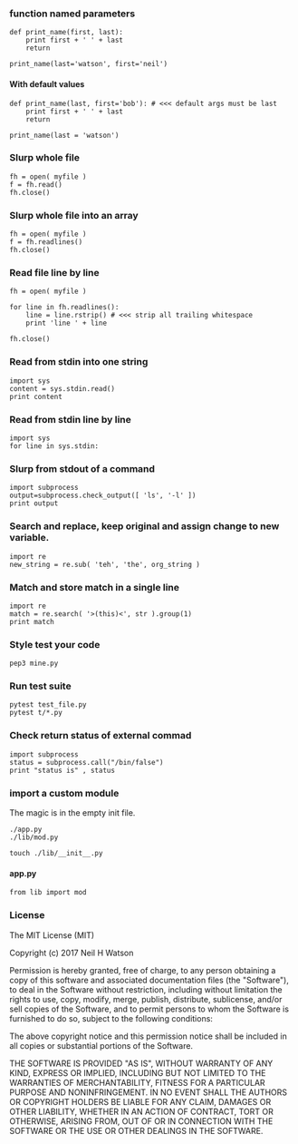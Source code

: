 ### function named parameters

    def print_name(first, last):
        print first + ' ' + last
        return

    print_name(last='watson', first='neil')

#### With default values

    def print_name(last, first='bob'): # <<< default args must be last
        print first + ' ' + last
        return

    print_name(last = 'watson')

### Slurp whole file

    fh = open( myfile )
    f = fh.read()
    fh.close()

### Slurp whole file into an array

    fh = open( myfile )
    f = fh.readlines()
    fh.close()

### Read file line by line

    fh = open( myfile )

    for line in fh.readlines():
        line = line.rstrip() # <<< strip all trailing whitespace
        print 'line ' + line

    fh.close()

### Read from stdin into one string

    import sys
    content = sys.stdin.read()
    print content

### Read from stdin line by line

    import sys
    for line in sys.stdin:
    
###  Slurp from stdout of a command

    import subprocess
    output=subprocess.check_output([ 'ls', '-l' ])
    print output
    
### Search and replace, keep original and assign change to new variable.

    import re
    new_string = re.sub( 'teh', 'the', org_string )

### Match and store match in a single line

    import re
    match = re.search( '>(this)<', str ).group(1)
    print match

### Style test your code

    pep3 mine.py

### Run test suite

    pytest test_file.py
    pytest t/*.py

### Check return status of external commad

    import subprocess
    status = subprocess.call("/bin/false")
    print "status is" , status

### import a custom module

The magic is in the empty init file.

    ./app.py
    ./lib/mod.py

    touch ./lib/__init__.py

#### app.py

    from lib import mod

### License

The MIT License (MIT)

Copyright (c) 2017 Neil H Watson

Permission is hereby granted, free of charge, to any person obtaining a copy
of this software and associated documentation files (the "Software"), to deal
in the Software without restriction, including without limitation the rights
to use, copy, modify, merge, publish, distribute, sublicense, and/or sell
copies of the Software, and to permit persons to whom the Software is
furnished to do so, subject to the following conditions:

The above copyright notice and this permission notice shall be included in all
copies or substantial portions of the Software.

THE SOFTWARE IS PROVIDED "AS IS", WITHOUT WARRANTY OF ANY KIND, EXPRESS OR
IMPLIED, INCLUDING BUT NOT LIMITED TO THE WARRANTIES OF MERCHANTABILITY,
FITNESS FOR A PARTICULAR PURPOSE AND NONINFRINGEMENT. IN NO EVENT SHALL THE
AUTHORS OR COPYRIGHT HOLDERS BE LIABLE FOR ANY CLAIM, DAMAGES OR OTHER
LIABILITY, WHETHER IN AN ACTION OF CONTRACT, TORT OR OTHERWISE, ARISING FROM,
OUT OF OR IN CONNECTION WITH THE SOFTWARE OR THE USE OR OTHER DEALINGS IN THE
SOFTWARE.
